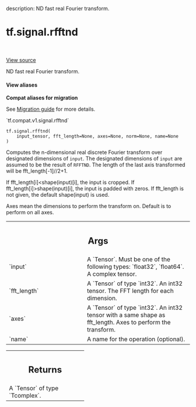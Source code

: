 description: ND fast real Fourier transform.

<div itemscope itemtype="http://developers.google.com/ReferenceObject">
<meta itemprop="name" content="tf.signal.rfftnd" />
<meta itemprop="path" content="Stable" />
</div>

# tf.signal.rfftnd

<!-- Insert buttons and diff -->

<table class="tfo-notebook-buttons tfo-api nocontent" align="left">

</table>

<a target="_blank" class="external" href="/code/stable/tensorflow/python/ops/signal/fft_ops.py">View source</a>



ND fast real Fourier transform.


<section class="expandable">
  <h4 class="showalways">View aliases</h4>
  <p>
<b>Compat aliases for migration</b>
<p>See
<a href="https://www.tensorflow.org/guide/migrate">Migration guide</a> for
more details.</p>
<p>`tf.compat.v1.signal.rfftnd`</p>
</p>
</section>

<pre class="devsite-click-to-copy prettyprint lang-py tfo-signature-link">
<code>tf.signal.rfftnd(
    input_tensor, fft_length=None, axes=None, norm=None, name=None
)
</code></pre>



<!-- Placeholder for "Used in" -->

Computes the n-dimensional real discrete Fourier transform over designated
dimensions of `input`. The designated dimensions of `input` are assumed to be
the result of `RFFTND`. The length of the last axis transformed will be
fft_length[-1]//2+1.

If fft_length[i]<shape(input)[i], the input is cropped. If
fft_length[i]>shape(input)[i], the input is padded with zeros. If fft_length
is not given, the default shape(input) is used.

Axes mean the dimensions to perform the transform on. Default is to perform on
all axes.

<!-- Tabular view -->
 <table class="responsive fixed orange">
<colgroup><col width="214px"><col></colgroup>
<tr><th colspan="2"><h2 class="add-link">Args</h2></th></tr>

<tr>
<td>
`input`<a id="input"></a>
</td>
<td>
A `Tensor`. Must be one of the following types: `float32`, `float64`.
A complex tensor.
</td>
</tr><tr>
<td>
`fft_length`<a id="fft_length"></a>
</td>
<td>
A `Tensor` of type `int32`.
An int32 tensor. The FFT length for each dimension.
</td>
</tr><tr>
<td>
`axes`<a id="axes"></a>
</td>
<td>
A `Tensor` of type `int32`.
An int32 tensor with a same shape as fft_length. Axes to perform the transform.
</td>
</tr><tr>
<td>
`name`<a id="name"></a>
</td>
<td>
A name for the operation (optional).
</td>
</tr>
</table>



<!-- Tabular view -->
 <table class="responsive fixed orange">
<colgroup><col width="214px"><col></colgroup>
<tr><th colspan="2"><h2 class="add-link">Returns</h2></th></tr>
<tr class="alt">
<td colspan="2">
A `Tensor` of type `Tcomplex`.
</td>
</tr>

</table>

